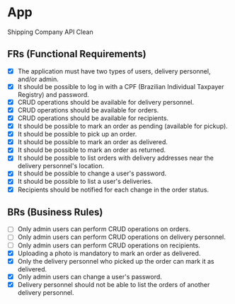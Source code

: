 # App

Shipping Company API Clean

## FRs (Functional Requirements)

- [x] The application must have two types of users, delivery personnel, and/or admin.
- [x] It should be possible to log in with a CPF (Brazilian Individual Taxpayer Registry) and password.
- [x] CRUD operations should be available for delivery personnel.
- [x] CRUD operations should be available for orders.
- [x] CRUD operations should be available for recipients.
- [x] It should be possible to mark an order as pending (available for pickup).
- [x] It should be possible to pick up an order.
- [x] It should be possible to mark an order as delivered.
- [x] It should be possible to mark an order as returned.
- [x] It should be possible to list orders with delivery addresses near the delivery personnel's location.
- [x] It should be possible to change a user's password.
- [x] It should be possible to list a user's deliveries.
- [x] Recipients should be notified for each change in the order status.

## BRs (Business Rules)

- [ ] Only admin users can perform CRUD operations on orders.
- [ ] Only admin users can perform CRUD operations on delivery personnel.
- [ ] Only admin users can perform CRUD operations on recipients.
- [x] Uploading a photo is mandatory to mark an order as delivered.
- [x] Only the delivery personnel who picked up the order can mark it as delivered.
- [x] Only admin users can change a user's password.
- [x] Delivery personnel should not be able to list the orders of another delivery personnel.
